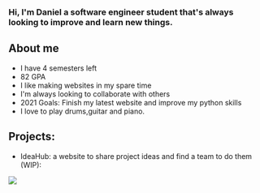 ### Hi, I'm Daniel a software engineer student that's always looking to improve and learn new things. 

## About me

- I have 4 semesters left
- 82 GPA 
- I like making websites in my spare time
- I'm always looking to collaborate with others 
- 2021 Goals: Finish my latest website and improve my python skills
- I love to play drums,guitar and piano.

## Projects:
- IdeaHub: a website to share project ideas and find a team to do them (WIP):

![](https://media.giphy.com/media/3kxkYP6l6L0fvBk0qh/giphy.gif)
